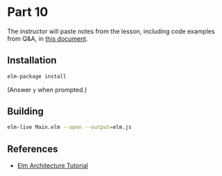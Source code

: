 Part 10
=======

The instructor will paste notes from the lesson, including code examples from
Q&A, in [this document](https://docs.google.com/document/d/1ApuSOk9DP0YsQrxhW7-WE8UOEAV4PPnLDDeqUOL2o5k/edit?usp=sharing).

## Installation

```bash
elm-package install
```

(Answer `y` when prompted.)


## Building

```bash
elm-live Main.elm --open --output=elm.js
```

## References

* [Elm Architecture Tutorial](https://github.com/evancz/elm-architecture-tutorial)
